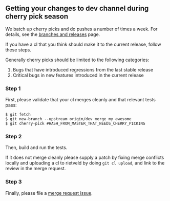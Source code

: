 ## Getting your changes to dev channel during cherry pick season

We batch up cherry picks and do pushes a number of times a week. For details, see the [branches and releases](https://github.com/dart-lang/sdk/wiki/Branches-and-releases) page.

If you have a cl that you think should make it to the current release, follow these steps.

Generally cherry picks should be limited to the following categories:

1. Bugs that have introduced regressions from the last stable release
2. Critical bugs in new features introduced in the current release

### Step 1
First, please validate that your cl merges cleanly and that relevant tests pass:

```console
$ git fetch
$ git new-branch --upstream origin/dev merge_my_awesome
$ git cherry-pick #HASH_FROM_MASTER_THAT_NEEDS_CHERRY_PICKING
```

### Step 2
Then, build and run the tests. 

If it does not merge cleanly please supply a patch by fixing merge conflicts locally and uploading a cl to rietveld by doing `git cl upload`, and link to the review in the merge request.

### Step 3
Finally, please file a [merge request issue][new-template].

[new-template]: https://github.com/dart-lang/sdk/issues/new?title=Please%20merge%20%23HASH%20into%20dev%20channel&labels=merge-to-dev&body=%2A%2Acommit%28s%29+to+merge%2A%2A%3A+COMMIT-HASH%0A%0A%2A%2Amerge+instructions%2A%2A%3A+clean+merge+or+patch+CL%0A%0A%2A%2Areason%2A%2A%3A+a+sentence+or+two.%0A%0A%2Fcc+%40dgrove+%40kevmoo+%40mit-mit+%40whesse+%40athomas+%0A%0A--------%0AThank+you+for+filing+a+merge-to-dev+request%2C+please%3A%0A++%2A+fill+in+the+data+above%0A++%2A+set+a+milestone+and+area+label+%28e.g.+area-dart2js+for+a+dart2js+fix%29+%0A++%2A+attempt+to+do+the+merge+%28%60git+checkout+origin%2Fdev%3B+git+cherry-pick+HASH%60%29+to+ensure+the+merge+instructions+are+accurate.%0A++%2A+delete+this+comment+and+examples+%3A%29%0A%0AEXAMPLE+1%3A%0A%3E+%2A%2Acommit+to+merge%2A%2A%3A+a7e511f+%28Should+match+the+hash+in+the+title.+It%27s+OK+to+have+more+than+one+commit%2C+but+please+explain.%29%0A%3E%0A%3E+%2A%2Amerge+instructions%2A%2A%3A+merges+cleanly+in+%60origin%2Fdev%60%0A%3E%0A%3E+%2A%2Areason%2A%2A%3A+fixes+bug+with+nsm-forwarders+with+named+arguments.+Affects+customers+unit+tests+that+use+mockito.%0A%0AEXAMPLE+2%3A%0A%3E+%2A%2Acommit+to+merge%2A%2A%3A+a7e511f%0A%3E%0A%3E+%2A%2Amerge+instructions%2A%2A%3A+patch+%5BCL%2Fxyz%5D%28link%29+%28merge+had+conflicts%2C+CL+resolves+them%29.%0A%3E%0A%3E+%2A%2Areason%2A%2A%3A+fixes+bug+with+nsm-forwarders+with+named+arguments.+Affects+%3E+customers+unit+tests+that+use+mockito.
[old-template]: https://goo.gl/NmYzrr